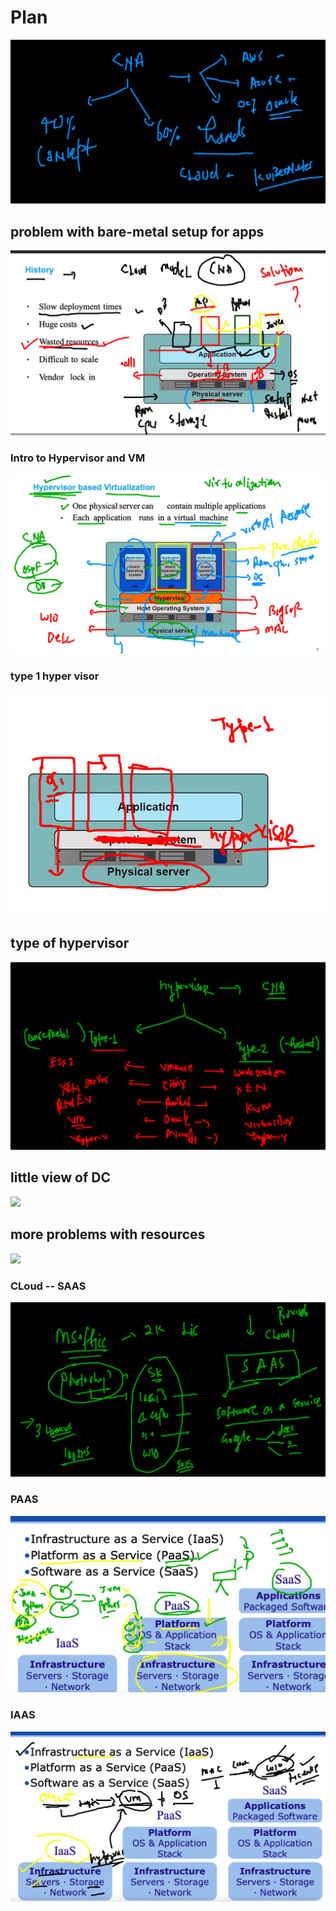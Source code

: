 # Plan 

<img src="plan.png">

## problem with bare-metal setup for apps

<img src="bare.png">


### Intro to Hypervisor and VM 

<img src="hyper.png">

### type 1 hyper visor 

<img src="t1.png">

## type of hypervisor 

<img src="hypert.png">

## little view of DC 

<img src="dc.png">

## more problems with resources 

<img src="prob1.png">

### CLoud -- SAAS 

<img src="saas.png">


### PAAS

<img src="paas.png">

### IAAS 

<img src="iaas.png">

